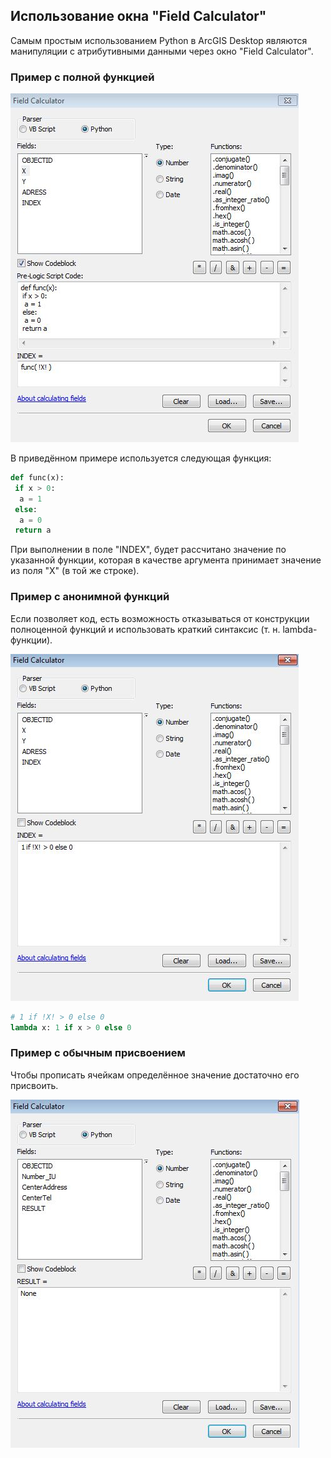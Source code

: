 ## Использование окна "Field Calculator"

Самым простым использованием Python в ArcGIS Desktop являются манипуляции с атрибутивными данными через окно "Field Calculator".

### Пример с полной функцией

![alt-текст](images/arcpy.field_calculator_1.JPG "arcpy.field_calculator_1")

В приведённом примере используется следующая функция:

```python
def func(x):
 if x > 0:
  a = 1
 else:
  a = 0
 return a
```

При выполнении в поле "INDEX", будет рассчитано значение по указанной функции, которая в качестве аргумента принимает значение из поля "X" (в той же строке).

### Пример с анонимной функций

Если позволяет код, есть возможность отказываться от конструкции полноценной функций и использовать краткий синтаксис (т. н. lambda-функции).

![alt-текст](images/arcpy.field_calculator_2.JPG "arcpy.field_calculator_2")

```python
# 1 if !X! > 0 else 0
lambda x: 1 if x > 0 else 0
```
### Пример с обычным присвоением

Чтобы прописать ячейкам определённое значение достаточно его присвоить.

![alt-текст](images/arcpy.field_calculator_3.JPG "arcpy.field_calculator_3")
